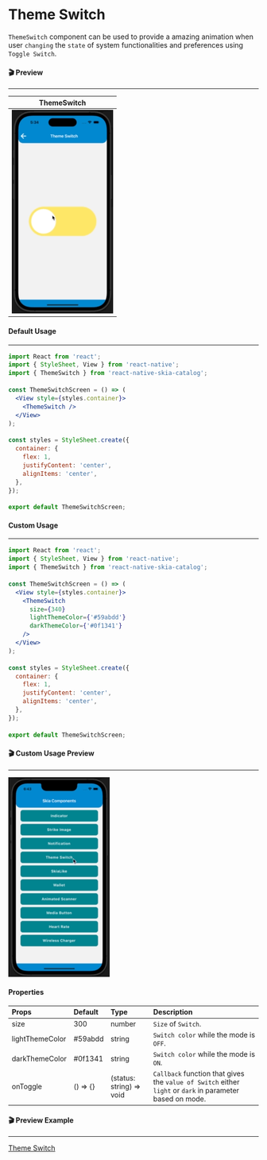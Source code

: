 # Theme Switch

`ThemeSwitch` component can be used to provide a amazing animation when user `changing` the `state` of system functionalities and preferences using `Toggle Switch`.

#### 🎬 Preview

---

|                ThemeSwitch                 |
| :----------------------------------------: |
| ![alt tag](/assets/DefaultThemeSwitch.gif) |

#### Default Usage

---

```jsx
import React from 'react';
import { StyleSheet, View } from 'react-native';
import { ThemeSwitch } from 'react-native-skia-catalog';

const ThemeSwitchScreen = () => (
  <View style={styles.container}>
    <ThemeSwitch />
  </View>
);

const styles = StyleSheet.create({
  container: {
    flex: 1,
    justifyContent: 'center',
    alignItems: 'center',
  },
});

export default ThemeSwitchScreen;
```

#### Custom Usage

---

```jsx
import React from 'react';
import { StyleSheet, View } from 'react-native';
import { ThemeSwitch } from 'react-native-skia-catalog';

const ThemeSwitchScreen = () => (
  <View style={styles.container}>
    <ThemeSwitch
      size={340}
      lightThemeColor={'#59abdd'}
      darkThemeColor={'#0f1341'}
    />
  </View>
);

const styles = StyleSheet.create({
  container: {
    flex: 1,
    justifyContent: 'center',
    alignItems: 'center',
  },
});

export default ThemeSwitchScreen;
```

#### 🎬 Custom Usage Preview

---

![alt tag](/assets/CustomThemeSwitch.gif)

#### Properties

| Props           | Default  | Type                     | Description                                                                                               |
| :-------------- | :------- | :----------------------- | :-------------------------------------------------------------------------------------------------------- |
| size            | 300      | number                   | `Size` of `Switch`.                                                                                       |
| lightThemeColor | #59abdd  | string                   | `Switch color` while the mode is `OFF`.                                                                   |
| darkThemeColor  | #0f1341  | string                   | `Switch color` while the mode is `ON`.                                                                    |
| onToggle        | () => {} | (status: string) => void | `Callback` function that gives the `value of Switch` either `light` or `dark` in parameter based on mode. |

#### 🎬 Preview Example

---

[Theme Switch](/example/src/modules/ThemeSwitch/ThemeSwitchScreen.tsx)
